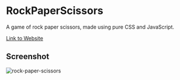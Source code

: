 # RockPaperScissors
A game of rock paper scissors, made using pure CSS and JavaScript.

[Link to Website](https://ezzylan.github.io/RockPaperScissors/)

## Screenshot
![rock-paper-scissors](https://user-images.githubusercontent.com/66157842/108631683-01e35180-74a6-11eb-94d1-f671f7739c6d.png)

